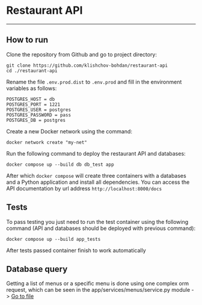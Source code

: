 # Restaurant API
_________________
## How to run
Clone the repository from Github and go to project directory:
```
git clone https://github.com/klishchov-bohdan/restaurant-api
cd ./restaurant-api
```
Rename the file `.env.prod.dist` to `.env.prod` and fill in the environment variables as follows:
```
POSTGRES_HOST = db
POSTGRES_PORT = 1221
POSTGRES_USER = postgres
POSTGRES_PASSWORD = pass
POSTGRES_DB = postgres
```
Create a new Docker network using the command:

```
docker network create "my-net"
```
Run the following command to deploy the restaurant API and databases:
```
docker compose up --build db db_test app
```
After which `docker сompose` will create three containers with a databases and a Python application and install all dependencies. You can access the API documentation by url address `http://localhost:8000/docs`


## Tests
To pass testing you just need to run the test container using the following command (API and databases should be deployed with previous command):
```
docker compose up --build app_tests
```
After tests passed container finish to work automatically

## Database query
Getting a list of menus or a specific menu is done using one complex orm request, which can be seen in the app/services/menus/service.py module
-> [Go to file](https://github.com/klishchov-bohdan/restaurant-api/blob/master/app/services/menus/service.py)
